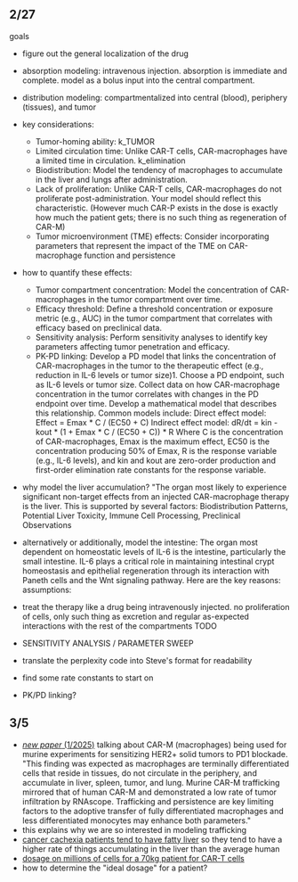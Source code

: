 ## 2/27
goals
- figure out the general localization of the drug
- absorption modeling: intravenous injection. absorption is immediate and complete. model as a bolus input into the central compartment.
- distribution modeling: compartmentalized into central (blood), periphery (tissues), and tumor
- key considerations:
  - Tumor-homing ability: k_TUMOR
  - Limited circulation time: Unlike CAR-T cells, CAR-macrophages have a limited time in circulation. k_elimination
  - Biodistribution: Model the tendency of macrophages to accumulate in the liver and lungs after administration.
  - Lack of proliferation: Unlike CAR-T cells, CAR-macrophages do not proliferate post-administration. Your model should reflect this characteristic. (However much CAR-P exists in the dose is exactly how much the patient gets; there is no such thing as regeneration of CAR-M)
  - Tumor microenvironment (TME) effects: Consider incorporating parameters that represent the impact of the TME on CAR-macrophage function and persistence
- how to quantify these effects:
  - Tumor compartment concentration: Model the concentration of CAR-macrophages in the tumor compartment over time.
  - Efficacy threshold: Define a threshold concentration or exposure metric (e.g., AUC) in the tumor compartment that correlates with efficacy based on preclinical data.
  - Sensitivity analysis: Perform sensitivity analyses to identify key parameters affecting tumor penetration and efficacy.
  - PK-PD linking: Develop a PD model that links the concentration of CAR-macrophages in the tumor to the therapeutic effect (e.g., reduction in IL-6 levels or tumor size)1.
    Choose a PD endpoint, such as IL-6 levels or tumor size.
    Collect data on how CAR-macrophage concentration in the tumor correlates with changes in the PD endpoint over time.
    Develop a mathematical model that describes this relationship. Common models include:
    Direct effect model: Effect = Emax * C / (EC50 + C)
    Indirect effect model: dR/dt = kin - kout * (1 + Emax * C / (EC50 + C)) * R
    Where C is the concentration of CAR-macrophages, Emax is the maximum effect, EC50 is the concentration producing 50% of Emax, R is the response variable (e.g., IL-6 levels), and kin and kout are zero-order production and first-order elimination rate constants for the response variable.

- why model the liver accumulation?
"The organ most likely to experience significant non-target effects from an injected CAR-macrophage therapy is the liver. This is supported by several factors: Biodistribution Patterns, Potential Liver Toxicity, Immune Cell Processing, Preclinical Observations
- alternatively or additionally, model the intestine: The organ most dependent on homeostatic levels of IL-6 is the intestine, particularly the small intestine. IL-6 plays a critical role in maintaining intestinal crypt homeostasis and epithelial regeneration through its interaction with Paneth cells and the Wnt signaling pathway. Here are the key reasons:
assumptions:
- treat the therapy like a drug being intravenously injected. no proliferation of cells, only such thing as excretion and regular as-expected interactions with the rest of the compartments
TODO
- SENSITIVITY ANALYSIS / PARAMETER SWEEP
- translate the perplexity code into Steve's format for readability
- find some rate constants to start on
- PK/PD linking?

## 3/5
- [*new paper* (1/2025)](https://www.nature.com/articles/s41467-024-55770-1#Sec8) talking about CAR-M (macrophages) being used for murine experiments for sensitizing HER2+ solid tumors to PD1 blockade.   
"This finding was expected as macrophages are terminally differentiated cells that reside in tissues, do not circulate in the periphery, and accumulate in liver, spleen, tumor, and lung. Murine CAR-M trafficking mirrored that of human CAR-M and demonstrated a low rate of tumor infiltration by RNAscope. Trafficking and persistence are key limiting factors to the adoptive transfer of fully differentiated macrophages and less differentiated monocytes may enhance both parameters."
- this explains why we are so interested in modeling trafficking
- [cancer cachexia patients tend to have fatty liver](https://www.dkfz.de/en/news/press-releases/detail/liver-controls-cachexia-in-cancer) so they tend to have a higher rate of things accumulating in the liver than the average human
- [dosage on millions of cells for a 70kg patient for CAR-T cells](https://jitc.bmj.com/content/10/12/e005678)
- how to determine the "ideal dosage" for a patient?